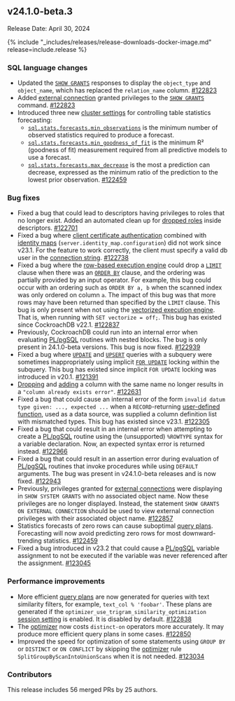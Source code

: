 ## v24.1.0-beta.3

Release Date: April 30, 2024

{% include "_includes/releases/release-downloads-docker-image.md" release=include.release %}

<h3 id="v24-1-0-beta-3-sql-language-changes">SQL language changes</h3>

- Updated the [`SHOW GRANTS`](/docs/v24.1/show-grants.md) responses to display the `object_type` and `object_name`, which has replaced the `relation_name` column. [#122823][#122823]
- Added [external connection](/docs/v24.1/create-external-connection.md) granted privileges to the [`SHOW GRANTS`](/docs/v24.1/show-grants.md) command. [#122823][#122823]
- Introduced three new [cluster settings](/docs/v24.1/cluster-settings.md) for controlling table statistics forecasting:
    - [`sql.stats.forecasts.min_observations`](/docs/v24.1/cluster-settings.md) is the minimum number of observed statistics required to produce a forecast.
    - [`sql.stats.forecasts.min_goodness_of_fit`](/docs/v24.1/cluster-settings.md) is the minimum R² (goodness of fit) measurement required from all predictive models to use a forecast.
    - [`sql.stats.forecasts.max_decrease`](/docs/v24.1/cluster-settings.md) is the most a prediction can decrease, expressed as the minimum ratio of the prediction to the lowest prior observation. [#122459][#122459]

<h3 id="v24-1-0-beta-3-bug-fixes">Bug fixes</h3>

- Fixed a bug that could lead to descriptors having privileges to roles that no longer exist. Added an automated clean up for [dropped roles](/docs/v24.1/drop-role.md) inside descriptors. [#122701][#122701]
- Fixed a bug where [client certificate authentication](/docs/v24.1/authentication.md#client-authentication) combined with [identity maps](/docs/v24.1/sso-sql.md#identity-map-configuration) (`server.identity_map.configuration`) did not work since v23.1. For the feature to work correctly, the client must specify a valid db user in the [connection string](/docs/v24.1/connection-parameters.md). [#122738][#122738]
- Fixed a bug where the [row-based execution engine](/docs/v24.1/architecture/sql-layer.md#query-execution) could drop a [`LIMIT`](/docs/v24.1/limit-offset.md) clause when there was an [`ORDER BY`](/docs/v24.1/order-by.md) clause, and the ordering was partially provided by an input operator. For example, this bug could occur with an ordering such as `ORDER BY a, b` when the scanned index was only ordered on column `a`. The impact of this bug was that more rows may have been returned than specified by the `LIMIT` clause. This bug is only present when not using the [vectorized execution engine](/docs/v24.1/architecture/sql-layer.md#vectorized-query-execution). That is, when running with `SET vectorize = off;`. This bug has existed since CockroachDB v22.1. [#122837][#122837]
- Previously, CockroachDB could run into an internal error when evaluating [PL/pgSQL](/docs/v24.1/plpgsql.md) routines with nested blocks. The bug is only present in 24.1.0-beta versions. This bug is now fixed. [#122939][#122939]
- Fixed a bug where [`UPDATE`](/docs/v24.1/update.md) and [`UPSERT`](/docs/v24.1/upsert.md) queries with a subquery were sometimes inappropriately using implicit [`FOR UPDATE`](/docs/v24.1/select-for-update.md) locking within the subquery. This bug has existed since implicit `FOR UPDATE` locking was introduced in v20.1. [#121391][#121391]
- [Dropping](/docs/v24.1/alter-table.md#drop-column) and [adding](/docs/v24.1/alter-table.md#add-column) a column with the same name no longer results in a `"column already exists error"`. [#122631][#122631]
- Fixed a bug that could cause an internal error of the form `invalid datum type given: ..., expected ...` when a `RECORD`-returning [user-defined function](/docs/v24.1/user-defined-functions.md), used as a data source, was supplied a column definition list with mismatched types. This bug has existed since v23.1. [#122305][#122305]
- Fixed a bug that could result in an internal error when attempting to create a [PL/pgSQL](/docs/v24.1/plpgsql.md) routine using the (unsupported) `%ROWTYPE` syntax for a variable declaration. Now, an expected syntax error is returned instead. [#122966][#122966]
- Fixed a bug that could result in an assertion error during evaluation of [PL/pgSQL](/docs/v24.1/plpgsql.md) routines that invoke procedures while using `DEFAULT` arguments. The bug was present in v24.1.0-beta releases and is now fixed. [#122943][#122943]
- Previously, privileges granted for [external connections](/docs/v24.1/create-external-connection.md) were displaying in `SHOW SYSTEM GRANTS` with no associated object name. Now these privileges are no longer displayed. Instead, the  statement `SHOW GRANTS ON EXTERNAL CONNECTION` should be used to view external connection privileges with their associated object name. [#122857][#122857]
- Statistics forecasts of zero rows can cause suboptimal [query plans](/docs/v24.1/cost-based-optimizer.md). Forecasting will now avoid predicting zero rows for most downward-trending statistics. [#122459][#122459]
- Fixed a bug introduced in v23.2 that could cause a [PL/pgSQL](/docs/v24.1/plpgsql.md) variable assignment to not be executed if the variable was never referenced after the assignment. [#123045][#123045]

<h3 id="v24-1-0-beta-3-performance-improvements">Performance improvements</h3>

- More efficient [query plans](/docs/v24.1/cost-based-optimizer.md) are now generated for queries with text similarity filters, for example, `text_col % 'foobar'`. These plans are generated if the `optimizer_use_trigram_similarity_optimization` [session setting](/docs/v24.1/set-vars.md) is enabled. It is disabled by default. [#122838][#122838]
- The [optimizer](/docs/v24.1/cost-based-optimizer.md) now costs `distinct-on` operators more accurately. It may produce more efficient query plans in some cases. [#122850][#122850]
- Improved the speed for optimization of some statements using `GROUP BY` or `DISTINCT` or `ON CONFLICT` by skipping the [optimizer](/docs/v24.1/cost-based-optimizer.md) rule `SplitGroupByScanIntoUnionScans` when it is not needed. [#123034][#123034]

<div class="release-note-contributors" markdown="1">

<h3 id="v24-1-0-beta-3-contributors">Contributors</h3>

This release includes 56 merged PRs by 25 authors.

</div>

[#121391]: https://github.com/cockroachdb/cockroach/pull/121391
[#122305]: https://github.com/cockroachdb/cockroach/pull/122305
[#122459]: https://github.com/cockroachdb/cockroach/pull/122459
[#122631]: https://github.com/cockroachdb/cockroach/pull/122631
[#122701]: https://github.com/cockroachdb/cockroach/pull/122701
[#122738]: https://github.com/cockroachdb/cockroach/pull/122738
[#122823]: https://github.com/cockroachdb/cockroach/pull/122823
[#122837]: https://github.com/cockroachdb/cockroach/pull/122837
[#122838]: https://github.com/cockroachdb/cockroach/pull/122838
[#122850]: https://github.com/cockroachdb/cockroach/pull/122850
[#122857]: https://github.com/cockroachdb/cockroach/pull/122857
[#122939]: https://github.com/cockroachdb/cockroach/pull/122939
[#122943]: https://github.com/cockroachdb/cockroach/pull/122943
[#122966]: https://github.com/cockroachdb/cockroach/pull/122966
[#123034]: https://github.com/cockroachdb/cockroach/pull/123034
[#123045]: https://github.com/cockroachdb/cockroach/pull/123045
